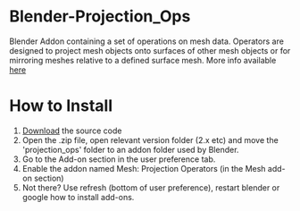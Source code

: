 # Blender-Projection_Ops
Blender Addon containing a set of operations on mesh data. Operators are designed to project mesh objects onto surfaces of other 
mesh objects or for mirroring meshes relative to a defined surface mesh. More info available [here](https://blenderartists.org/t/addon-projection-ops/674923)


# How to Install
1. [Download](https://github.com/MattiasFredriksson/Blender-Projection_Ops/archive/master.zip) the source code
2. Open the .zip file, open relevant version folder (2.x etc) and move the 'projection_ops' folder to an addon folder used by Blender.
3. Go to the Add-on section in the user preference tab.
4. Enable the addon named Mesh: Projection Operators (in the Mesh add-on section)
5. Not there? Use refresh (bottom of user preference), restart blender or google how to install add-ons.
